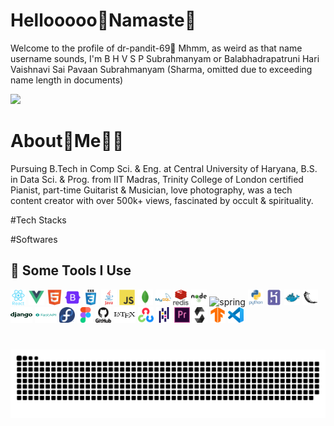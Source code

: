 

# Hellooooo👋Namaste🙏
Welcome to the profile of dr-pandit-69🤪
Mhmm, as weird as that name username sounds, I'm B H V S P Subrahmanyam or Balabhadrapatruni Hari Vaishnavi Sai Pavaan Subrahmanyam (Sharma, omitted due to exceeding name length in documents)

![](https://github.com/dr-pandit-69/dr-pandit-69/blob/main/dhamaal.gif)

# About🔎Me🙋‍♂️

Pursuing B.Tech in Comp Sci. & Eng. at Central University of Haryana, B.S. in Data Sci. & Prog. from IIT Madras, Trinity College of London certified Pianist, part-time Guitarist & Musician, love photography, was a tech content creator with over 500k+ views, fascinated by occult & spirituality.

#Tech Stacks


#Softwares


<h2>🚀 Some Tools I Use</h2>
<p align="left">
<img src="https://raw.githubusercontent.com/devicons/devicon/master/icons/react/react-original-wordmark.svg" alt="react" width="25" height="25" />
<img src="https://raw.githubusercontent.com/devicons/devicon/master/icons/vuejs/vuejs-original.svg" alt="vue" width="25" height="25" />
<img src="https://github.com/devicons/devicon/blob/master/icons/html5/html5-original.svg" alt="html" width="25" height="25" />  
<img src="https://raw.githubusercontent.com/devicons/devicon/master/icons/bootstrap/bootstrap-plain.svg" alt="bootstrap" width="25" height="25" />
<img src="https://raw.githubusercontent.com/devicons/devicon/master/icons/css3/css3-original-wordmark.svg" alt="css3" width="25" height="25" />
<img src="https://raw.githubusercontent.com/devicons/devicon/master/icons/java/java-original-wordmark.svg" alt="java" width="25" height="25" />
<img src="https://raw.githubusercontent.com/devicons/devicon/master/icons/javascript/javascript-original.svg" alt="javascript" width="25" height="25" />
<img src="https://raw.githubusercontent.com/devicons/devicon/master/icons/mongodb/mongodb-original.svg" alt="mongodb" width="25" height="25" />
<img src="https://raw.githubusercontent.com/devicons/devicon/master/icons/mysql/mysql-original-wordmark.svg" alt="mysql" width="25" height="25" />
<img src="https://raw.githubusercontent.com/devicons/devicon/master/icons/redis/redis-original-wordmark.svg" alt="redis" width="25" height="25" />
<img src="https://raw.githubusercontent.com/devicons/devicon/master/icons/nodejs/nodejs-original-wordmark.svg" alt="nodejs" width="25" height="25" />
<img src="https://www.vectorlogo.zone/logos/springio/springio-icon.svg" alt="spring" width="25" height="25" />
<img src="https://raw.githubusercontent.com/devicons/devicon/master/icons/python/python-original-wordmark.svg" alt="python" width="25" height="25" />
<img src="https://raw.githubusercontent.com/devicons/devicon/master/icons/heroku/heroku-plain.svg" alt="heroku" width="25" height="25" />
<img src="https://raw.githubusercontent.com/devicons/devicon/master/icons/docker/docker-original.svg" alt="Docker" width="25" height="25" />
<img src="https://github.com/devicons/devicon/blob/master/icons/flask/flask-original.svg" alt="flask" width="25" height="25" />
<img src="https://github.com/devicons/devicon/blob/master/icons/django/django-plain-wordmark.svg" alt="django" width="35" height="25"/>
<img src="https://github.com/devicons/devicon/blob/master/icons/fastapi/fastapi-original-wordmark.svg" alt="fast" width="35" height="25"/>
<img src="https://github.com/devicons/devicon/blob/master/icons/fedora/fedora-original.svg"  alt="fedora" width="25" height="25" />
<img src="https://github.com/devicons/devicon/blob/master/icons/figma/figma-original.svg" alt="figma" width="25" height="25"/>
<img src="https://github.com/devicons/devicon/blob/master/icons/github/github-original-wordmark.svg" alt="github" width="25" height="25"/>
<img src="https://github.com/devicons/devicon/blob/master/icons/latex/latex-original.svg" alt="latex" width="35" height="25"/>
<img src="https://github.com/devicons/devicon/blob/master/icons/opencv/opencv-original.svg" alt="ocv" width="25" height="25"/>
<img src="https://github.com/devicons/devicon/blob/master/icons/pandas/pandas-original.svg" alt="pds" width="25" height="25"/>
<img src="https://github.com/devicons/devicon/blob/master/icons/premierepro/premierepro-original.svg" alt="prp" width="25" height="25"/>
<img src="https://github.com/devicons/devicon/blob/master/icons/solidity/solidity-original.svg" alt="sol" width="25" height="25"/>
<img src="https://github.com/devicons/devicon/blob/master/icons/tensorflow/tensorflow-original.svg" alt="tf" width="25" height="25"/>
<img src="https://github.com/devicons/devicon/blob/master/icons/vscode/vscode-original.svg" alt="vsc" width="25" height="25"/>


  
</p>






###

<br clear="both">

<img src="https://raw.githubusercontent.com/dr-pandit-69/dr-pandit-69/output/snake.svg" alt="Snake animation" />

###










<!--
**dr-pandit-69/dr-pandit-69** is a ✨ _special_ ✨ repository because its `README.md` (this file) appears on your GitHub profile.

Here are some ideas to get you started:
https://tenor.com/view/astrology-spin-symbol-gif-12236884
https://tenor.com/view/qtum-qtum-qtum-qtum-year-qtum-gear-gif-24999504
https://tenor.com/view/zodiac-sign-gif-27430270
https://tenor.com/view/mercury-must-be-in-retrograde-mercury-in-retrograde-astrology-stars-horoscope-gif-14083659
https://tenor.com/view/mandala-colorful-patterns-gif-11284143
https://tenor.com/view/mandala-gif-20975231
https://tenor.com/view/mandala-zen-gif-5731301
![](https://github.com/dr-pandit-69/dr-pandit-69/blob/main/vibrant-sun.gif)
- 🔭 I’m currently working on ...
- 🌱 I’m currently learning ...
- 👯 I’m looking to collaborate on ...
- 🤔 I’m looking for help with ...
- 💬 Ask me about ...
- 📫 How to reach me: ...
- 😄 Pronouns: ...
- ⚡ Fun fact: ...
-->
